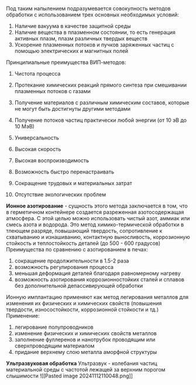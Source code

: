 Под таким напылением подразумевается совокупность методов обработки с использованием трех основных необходимых условий:
1. Наличие вакуума в качестве защитной среды
2. Наличие вещества в плазменном состоянии, то есть генерация активных плазм, плазм различных твердых веществ
3. Ускорение плазменных потоков и пучков заряженных частиц с помощью электрических и магнитных полей

Принципиальные преимущества ВИП-методов:
1. Чистота процесса
2. Протекание химических реакций прямого синтеза при смешивании плазменных потоков с газами
3. Получение материалов с различным химическим составов, которые не могут быть достигнуты другими методами
4. Получение потоков частиц практически любой энергии (от 10 эВ до 10 МэВ)

1. Универсальность
2. Высокая скорость
3. Высокая воспроизводимость
4. Возможность быстро перенастраивать
5. Сокращение трудовых и материальных затрат
6. Отсутствие экологических проблем

**Ионное азотирование** - сущность этого метода заключается в том, что в герметичном контейнере создается разреженная азотосодержащая атмосфера. С этой целью можно использовать чистый азот, аммиак или смесь азота и водорода.
Это метод химико-термической обработки в тлеющем разряде, повышающий твердость, сопротивление к схватыванию и изнашиванию, контактную выносливость, коррозионную стойкость и теплостойкость деталей (до 500 - 600 градусов)
Преимущества по сравнению с азотированием в печах:
1. сокращение продолжительности в 1.5-2 раза
2. возможность регулирования процесса
3. меньшая деформация деталей благодаря равномерному нагреву
4. возможность азотирования коррозионностойких сталей и сплавов без дополнительной депассивирующей обработки

Ионную имплантацию применяют как метод легирования металлов для изменения их физических и химических свойств (повышения твердости, износостойкости, коррозионной стойкости и тд.) 
Применение:
1. легирование полупроводников
2. изменение физических и химических свойств металлов
3. заполнение фуллеренов и нанотрубок проводящим или сверхпроводящим материалом
4. придание верхнему слою металла аморфной структуры

**Ультразвуковая обработка**
Ультразвук - колебания частиц материальной среды с частотой лежащей за верхним порогом слышимости
![[Pasted image 20241112110048.png]]
